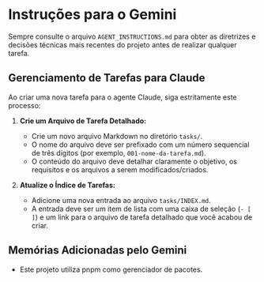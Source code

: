 # Instruções para o Gemini

Sempre consulte o arquivo `AGENT_INSTRUCTIONS.md` para obter as diretrizes e decisões técnicas mais recentes do projeto antes de realizar qualquer tarefa.

## Gerenciamento de Tarefas para Claude

Ao criar uma nova tarefa para o agente Claude, siga estritamente este processo:

1.  **Crie um Arquivo de Tarefa Detalhado:**
    - Crie um novo arquivo Markdown no diretório `tasks/`.
    - O nome do arquivo deve ser prefixado com um número sequencial de três dígitos (por exemplo, `001-nome-da-tarefa.md`).
    - O conteúdo do arquivo deve detalhar claramente o objetivo, os requisitos e os arquivos a serem modificados/criados.

2.  **Atualize o Índice de Tarefas:**
    - Adicione uma nova entrada ao arquivo `tasks/INDEX.md`.
    - A entrada deve ser um item de lista com uma caixa de seleção (`- [ ]`) e um link para o arquivo de tarefa detalhado que você acabou de criar.

## Memórias Adicionadas pelo Gemini
- Este projeto utiliza pnpm como gerenciador de pacotes.
